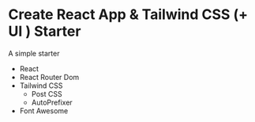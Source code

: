# Create React App & Tailwind CSS (+ UI ) Starter

A simple starter

- React
- React Router Dom
- Tailwind CSS
    - Post CSS
    - AutoPrefixer
- Font Awesome 